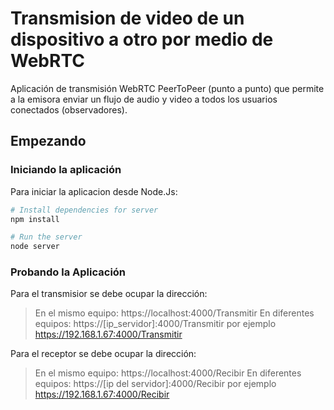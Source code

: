# Transmision de video de un dispositivo a otro por medio de WebRTC

Aplicación de transmisión WebRTC PeerToPeer (punto a punto) que permite a la emisora enviar un flujo de audio y video a todos los usuarios conectados (observadores).
## Empezando
### Iniciando la aplicación
Para iniciar la aplicacion desde Node.Js:

```bash
# Install dependencies for server
npm install

# Run the server
node server
```

### Probando la Aplicación
Para el transmisior se debe ocupar la dirección:
>En el mismo equipo: https://localhost:4000/Transmitir
  En diferentes equipos:   https://[ip_servidor]:4000/Transmitir por ejemplo https://192.168.1.67:4000/Transmitir

Para el receptor se debe ocupar la dirección:
>En el mismo equipo: https://localhost:4000/Recibir
  En diferentes equipos:   https://[ip del servidor]:4000/Recibir por ejemplo https://192.168.1.67:4000/Recibir
